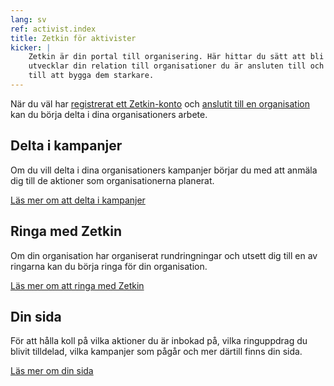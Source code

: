 ```yaml
---
lang: sv
ref: activist.index
title: Zetkin för aktivister
kicker: |
    Zetkin är din portal till organisering. Här hittar du sätt att bli aktiv,
    utvecklar din relation till organisationer du är ansluten till och hjälper
    till att bygga dem starkare.
---
```


När du väl har [registrerat ett Zetkin-konto](/sv/grunderna/anvandarkontot) och
[anslutit till en organisation](../grunderna/organisationer) kan du börja delta
i dina organisationers arbete.

## Delta i kampanjer
Om du vill delta i dina organisationers kampanjer börjar du med att anmäla dig
till de aktioner som organisationerna planerat.

[Läs mer om att delta i kampanjer](./kampanjer)

## Ringa med Zetkin
Om din organisation har organiserat rundringningar och utsett dig till en av
ringarna kan du börja ringa för din organisation.

[Läs mer om att ringa med Zetkin](./ringa-med-zetkin)

## Din sida
För att hålla koll på vilka aktioner du är inbokad på, vilka ringuppdrag du
blivit tilldelad, vilka kampanjer som pågår och mer därtill finns din sida.

[Läs mer om din sida](./aktivistportalen)

